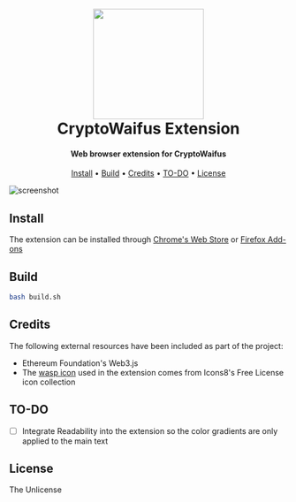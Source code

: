 
<h1 align="center">
  <br>
  <img src="https://raw.githubusercontent.com/corollari/waspline-reader/master/promo/wasp.png" width="200"></a>
  <br>
  CryptoWaifus Extension
  <br>
</h1>

<h4 align="center">Web browser extension for CryptoWaifus</h4>

<p align="center">
  <a href="#install">Install</a> •
  <a href="#build">Build</a> •
  <a href="#credits">Credits</a> •
  <a href="#to-do">TO-DO</a> •
  <a href="#license">License</a>
</p>

![screenshot](https://raw.githubusercontent.com/corollari/waspline-reader/master/promo/screenshot.png)

## Install
The extension can be installed through [Chrome's Web Store](https://chrome.google.com/webstore/detail/waspline-reader/ndlnnojbbcbdpkccfmcgbopalpbmhbhm) or [Firefox Add-ons](https://addons.mozilla.org/en-US/firefox/addon/waspline-reader/)

## Build
```bash
bash build.sh
```

## Credits
The following external resources have been included as part of the project:
- Ethereum Foundation's Web3.js 
- The [wasp icon](https://icons8.com/icon/6558/wasp) used in the extension comes from Icons8's Free License icon collection

## TO-DO
- [ ] Integrate Readability into the extension so the color gradients are only applied to the main text

## License
The Unlicense
